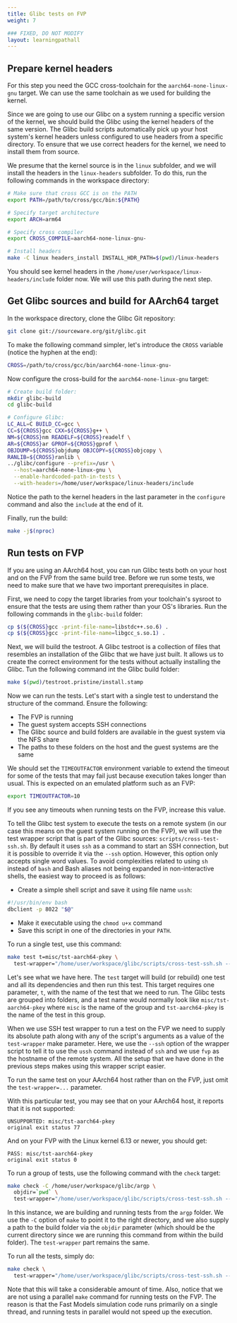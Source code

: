 ```yaml
---
title: Glibc tests on FVP
weight: 7

### FIXED, DO NOT MODIFY
layout: learningpathall
---
```


## Prepare kernel headers

For this step you need the GCC cross-toolchain for the `aarch64-none-linux-gnu` target.
We can use the same toolchain as we used for building the kernel.

Since we are going to use our Glibc on a system running a specific version of the kernel,
we should build the Glibc using the kernel headers of the same version. The Glibc build
scripts automatically pick up your host system's kernel headers unless configured to use
headers from a specific directory. To ensure that we use correct headers for the kernel,
we need to install them from source.

We presume that the kernel source is in the `linux` subfolder, and we will install the
headers in the `linux-headers` subfolder. To do this, run the following commands in the
workspace directory:

```bash
# Make sure that cross GCC is on the PATH
export PATH=/path/to/cross/gcc/bin:${PATH}

# Specify target architecture
export ARCH=arm64

# Specify cross compiler
export CROSS_COMPILE=aarch64-none-linux-gnu-

# Install headers
make -C linux headers_install INSTALL_HDR_PATH=$(pwd)/linux-headers
```

You should see kernel headers in the `/home/user/workspace/linux-headers/include` folder now.
We will use this path during the next step.

## Get Glibc sources and build for AArch64 target

In the workspace directory, clone the Glibc Git repository:

```bash
git clone git://sourceware.org/git/glibc.git
```

To make the following command simpler, let's introduce the `CROSS` variable (notice the hyphen
at the end):

```bash
CROSS=/path/to/cross/gcc/bin/aarch64-none-linux-gnu-
```

Now configure the cross-build for the `aarch64-none-linux-gnu` target:

```bash
# Create build folder:
mkdir glibc-build
cd glibc-build

# Configure Glibc:
LC_ALL=C BUILD_CC=gcc \
CC=${CROSS}gcc CXX=${CROSS}g++ \
NM=${CROSS}nm READELF=${CROSS}readelf \
AR=${CROSS}ar GPROF=${CROSS}gprof \
OBJDUMP=${CROSS}objdump OBJCOPY=${CROSS}objcopy \
RANLIB=${CROSS}ranlib \
../glibc/configure --prefix=/usr \
  --host=aarch64-none-linux-gnu \
  --enable-hardcoded-path-in-tests \
  --with-headers=/home/user/workspace/linux-headers/include
```

Notice the path to the kernel headers in the last parameter in the `configure` command and
also the `include` at the end of it.

Finally, run the build:

```bash
make -j$(nproc)
```

## Run tests on FVP

If you are using an AArch64 host, you can run Glibc tests both on your host and on the FVP
from the same build tree. Before we run some tests, we need to make sure that we have two
important prerequisites in place.

First, we need to copy the target libraries from your toolchain's sysroot to ensure that
the tests are using them rather than your OS's libraries. Run the following commands in the
`glibc-build` folder:

```bash
cp $(${CROSS}gcc -print-file-name=libstdc++.so.6) .
cp $(${CROSS}gcc -print-file-name=libgcc_s.so.1) .
```

Next, we will build the testroot. A Glibc testroot is a collection of files that resembles
an installation of the Glibc that we have just built. It allows us to create the correct
environment for the tests without actually installing the Glibc. Tun the following command
int the Glibc build folder:

```bash
make $(pwd)/testroot.pristine/install.stamp
```

Now we can run the tests. Let's start with a single test to understand the structure of the
command. Ensure the following:

 * The FVP is running
 * The guest system accepts SSH connections
 * The Glibc source and build folders are available in the guest system via the NFS share
 * The paths to these folders on the host and the guest systems are the same

We should set the `TIMEOUTFACTOR` environment variable to extend the timeout for some of the
tests that may fail just because execution takes longer than usual. This is expected on an
emulated platform such as an FVP:

```bash
export TIMEOUTFACTOR=10
```

If you see any timeouts when running tests on the FVP, increase this value.

To tell the Glibc test system to execute the tests on a remote system (in our case this
means on the guest system running on the FVP), we will use the test wrapper script that
is part of the Glibc sources: `scripts/cross-test-ssh.sh`. By default it uses `ssh` as a
command to start an SSH connection, but it is possible to override it via the `--ssh` option.
However, this option only accepts single word values. To avoid complexities related to
using `sh` instead of `bash` and Bash aliases not being expanded in non-interactive shells,
the easiest way to proceed is as follows:

 * Create a simple shell script and save it using file name `ussh`:

```bash
#!/usr/bin/env bash
dbclient -p 8022 "$@"
```

 * Make it executable using the `chmod u+x` command
 * Save this script in one of the directories in your `PATH`.

To run a single test, use this command:

```bash
make test t=misc/tst-aarch64-pkey \
  test-wrapper="/home/user/workspace/glibc/scripts/cross-test-ssh.sh --ssh ussh fvp"
```

Let's see what we have here. The `test` target will build (or rebuild) one test and all
its dependencies and then run this test. This target requires one parameter, `t`, with the
name of the test that we need to run. The Glibc tests are grouped into folders, and a test name
would normally look like `misc/tst-aarch64-pkey` where `misc` is the name of the group and
`tst-aarch64-pkey` is the name of the test in this group.

When we use SSH test wrapper to run a test on the FVP we need to supply its absolute path along
with any of the script's arguments as a value of the `test-wrapper` make parameter. Here,
we use the `--ssh` option of the wrapper script to tell it to use the `ussh` command instead
of `ssh` and we use `fvp` as the hostname of the remote system. All the setup that we have
done in the previous steps makes using this wrapper script easier.

To run the same test on your AArch64 host rather than on the FVP, just omit the `test-wrapper=...`
parameter.

With this particular test, you may see that on your AArch64 host, it reports that it is not
supported:

```
UNSUPPORTED: misc/tst-aarch64-pkey
original exit status 77
```

And on your FVP with the Linux kernel 6.13 or newer, you should get:

```
PASS: misc/tst-aarch64-pkey
original exit status 0
```

To run a group of tests, use the following command with the `check` target:

```bash
make check -C /home/user/workspace/glibc/argp \
  objdir=`pwd` \
  test-wrapper="/home/user/workspace/glibc/scripts/cross-test-ssh.sh --ssh ussh fvp"
```

In this instance, we are building and running tests from the `argp` folder. We use the `-C`
option of `make` to point it to the right directory, and we also supply a path to the
build folder via the `objdir` parameter (which should be the current directory since we are
running this command from within the build folder). The `test-wrapper` part remains the same.

To run all the tests, simply do:

```bash
make check \
  test-wrapper="/home/user/workspace/glibc/scripts/cross-test-ssh.sh --ssh ussh fvp"
```

Note that this will take a considerable amount of time. Also, notice that we are not using
a parallel `make` command for running tests on the FVP. The reason is that the Fast Models
simulation code runs primarily on a single thread, and running tests in parallel would not
speed up the execution.
